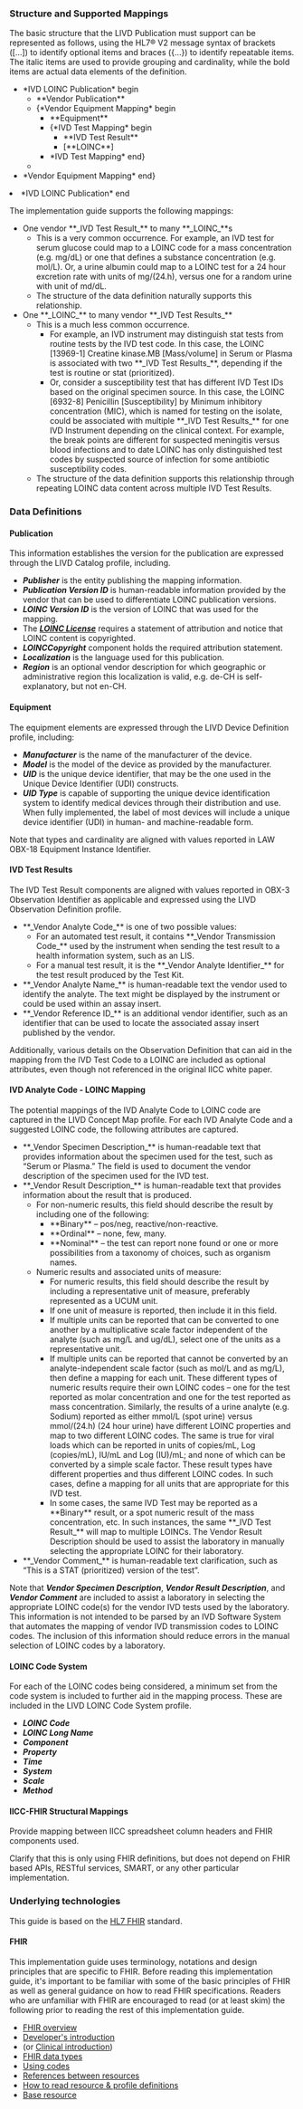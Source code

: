 ### Structure and Supported Mappings

The basic structure that the LIVD Publication must support can be represented as follows, using the HL7® V2 message syntax of brackets ([…]) to identify optional items and braces ({…}) to identify repeatable items. The italic items are used to provide grouping and cardinality, while the bold items are actual data elements of the definition.

<ul>
<li> *IVD LOINC Publication* begin
<ul>
<li> **Vendor Publication**
<li> {*Vendor Equipment Mapping* begin
<ul>
<li> **Equipment**
<li> {*IVD Test Mapping* begin
<ul>
<li> **IVD Test Result**
<li> [**LOINC**]
</ul>
<li> *IVD Test Mapping* end}
</ul>
<li>
</ul>
<li> *Vendor Equipment Mapping* end}
</ul>
<li> *IVD LOINC Publication* end
</ul>

The implementation guide supports the following mappings:

<ul>
<li> One vendor **_IVD Test Result_** to many **_LOINC_**s
<ul>
<li> This is a very common occurrence. For example, an IVD test for serum glucose could map to a LOINC code for a mass concentration (e.g. mg/dL) or one that defines a substance concentration (e.g. mol/L). Or, a urine albumin could map to a LOINC test for a 24 hour excretion rate with units of mg/(24.h),  versus one for a random urine with unit of md/dL.
<li> The structure of the data definition naturally supports this relationship.
</ul>
<li> One **_LOINC_** to many vendor **_IVD Test Results_**
<ul>
<li> This is a much less common occurrence.
<ul>
<li> For example, an IVD instrument may distinguish stat tests from routine tests by the IVD test code. In this case, the LOINC [13969-1] Creatine kinase.MB [Mass/volume] in Serum or Plasma is associated with two **_IVD Test Results_**, depending if the test is routine or stat (prioritized).
<li> Or, consider a susceptibility test that has different IVD Test IDs based on the original specimen source. In this case, the LOINC [6932-8] Penicillin [Susceptibility] by Minimum inhibitory concentration (MIC), which is named for testing on the isolate, could be associated with multiple **_IVD Test Results_** for one IVD Instrument depending on the clinical context. For example, the break points are different for suspected meningitis versus blood infections and to date LOINC has only distinguished test codes by suspected source of infection for some antibiotic susceptibility codes.
</ul>
<li> The structure of the data definition supports this relationship through repeating LOINC data content across multiple IVD Test Results.
</ul>
</ul>

### Data Definitions
#### Publication
This information establishes the version for the publication are expressed through the LIVD Catalog profile, including.

* **_Publisher_** is the entity publishing the mapping information.
* **_Publication Version ID_** is human-readable information provided by the vendor that can be used to differentiate LOINC publication versions.
* **_LOINC Version ID_** is the version of LOINC that was used for the mapping.
* The **_[LOINC License](https://loinc.org/license/)_** requires a statement of attribution and notice that LOINC content is copyrighted. 
* **_LOINCCopyright_** component holds the required attribution statement.
* **_Localization_** is the language used for this publication.
* **_Region_** is an optional vendor description for which geographic or administrative region this localization is valid, e.g. de-CH is self-explanatory, but not en-CH.

#### Equipment
The equipment elements are expressed through the LIVD Device Definition profile, including:

* **_Manufacturer_** is the name of the manufacturer of the device.
* **_Model_** is the model of the device as provided by the manufacturer.
* **_UID_** is the unique device identifier, that may be the one used in the Unique Device Identifier (UDI) constructs.
* **_UID Type_** is capable of supporting the unique device identification system to identify medical devices through their distribution and use. When fully implemented, the label of most devices will include a unique device identifier (UDI) in human- and machine-readable form.

Note that types and cardinality are aligned with values reported in LAW OBX-18 Equipment Instance Identifier.

#### IVD Test Results

The IVD Test Result components are aligned with values reported in OBX-3 Observation Identifier as applicable and expressed using the LIVD Observation Definition profile.

<ul>
<li> **_Vendor Analyte Code_** is one of two possible values:
<ul>
<li> For an automated test result, it contains **_Vendor Transmission Code_** used by the instrument when sending the test result to a health information system, such as an LIS.
<li> For a manual test result, it is the **_Vendor Analyte Identifier_** for the test result produced by the Test Kit.
</ul>
<li> **_Vendor Analyte Name_** is human-readable text the vendor used to identify the analyte. The text might be displayed by the instrument or could be used within an assay insert.
<li> **_Vendor Reference ID_** is an additional vendor identifier, such as an identifier that can be used to locate the associated assay insert published by the vendor.
</ul>

Additionally, various details on the Observation Definition that can aid in the mapping from the IVD Test Code to a LOINC are included as optional attributes, even though not referenced in the original IICC white paper.

#### IVD Analyte Code - LOINC Mapping

The potential mappings of the IVD Analyte Code to LOINC code are captured in the LIVD Concept Map profile.  For each IVD Analyte Code and a suggested LOINC code, the following attributes are captured.

<ul>
<li> **_Vendor Specimen Description_** is human-readable text that provides information about the specimen used for the test, such as “Serum or Plasma.” The field is used to document the vendor description of the specimen used for the IVD test.
<li> **_Vendor Result Description_** is human-readable text that provides information about the result that is produced.
<ul>
<li> For non-numeric results, this field should describe the result by including one of the following:
<ul>
<li> **Binary** – pos/neg, reactive/non-reactive.
<li> **Ordinal** – none, few, many.
<li> **Nominal** – the test can report none found or one or more possibilities from a taxonomy of choices, such as organism names.
</ul>
<li> Numeric results and associated units of measure:
<ul>
<li> For numeric results, this field should describe the result by including a representative unit of measure, preferably represented as a UCUM unit.
<li> If one unit of measure is reported, then include it in this field.
<li> If multiple units can be reported that can be converted to one another by a multiplicative scale factor independent of the analyte (such as mg/L and ug/dL), select one of the units as a representative unit.
<li> If multiple units can be reported that cannot be converted by an analyte-independent scale factor (such as mol/L and as mg/L), then define a mapping for each unit. These different types of numeric results require their own LOINC codes – one for the test reported as molar concentration and one for the test reported as mass concentration. Similarly, the results of a urine analyte (e.g. Sodium) reported as either mmol/L (spot urine) versus mmol/(24.h) (24 hour urine) have different LOINC properties and map to two different LOINC codes. The same is true for viral loads which can be reported in units of copies/mL, Log (copies/mL), IU/mL and Log (IU)/mL; and none of which can be converted by a simple scale factor. These result types have different properties and thus different LOINC codes. In such cases, define a mapping for all units that are appropriate for this IVD test.
<li> In some cases, the same IVD Test may be reported as a **Binary** result, or a spot numeric result of the mass concentration, etc. In such instances, the same **_IVD Test Result_** will map to multiple LOINCs. The Vendor Result Description should be used to assist the laboratory in manually selecting the appropriate LOINC for their laboratory. 
</ul>
</ul>
<li> **_Vendor Comment_** is human-readable text clarification, such as “This is a STAT (prioritized) version of the test”. 
</ul>

Note that **_Vendor Specimen Description_**, **_Vendor Result Description_**, and **_Vendor Comment_** are included to assist a laboratory in selecting the appropriate LOINC code(s) for the vendor IVD tests used by the laboratory. This information is not intended to be parsed by an IVD Software System that automates the mapping of vendor IVD transmission codes to LOINC codes. The inclusion of this information should reduce errors in the manual selection of LOINC codes by a laboratory.

#### LOINC Code System
For each of the LOINC codes being considered, a minimum set from the code system is included to further aid in the mapping process.  These are included in the LIVD LOINC Code System profile.

* **_LOINC Code_**
* **_LOINC Long Name_**
* **_Component_**
* **_Property_**
* **_Time_**
* **_System_**
* **_Scale_**
* **_Method_**

#### IICC-FHIR Structural Mappings
Provide mapping between IICC spreadsheet column headers and FHIR components used.

Clarify that this is only using FHIR definitions, but does not depend on FHIR based APIs, RESTful services, SMART, or any other particular implementation.


### Underlying technologies

This guide is based on the [HL7 FHIR]({{site.data.fhir.path}}index.html) standard.

#### FHIR

This implementation guide uses terminology, notations and design principles that are
specific to FHIR.  Before reading this implementation guide, it's important to be familiar with some of the basic principles of FHIR as well
as general guidance on how to read FHIR specifications.  Readers who are unfamiliar with FHIR are encouraged to read (or at least skim) the following
prior to reading the rest of this implementation guide.

* [FHIR overview]({{site.data.fhir.path}}overview.html)
* [Developer's introduction]({{site.data.fhir.path}}overview-dev.html)
* (or [Clinical introduction]({{site.data.fhir.path}}overview-clinical.html))
* [FHIR data types]({{site.data.fhir.path}}datatypes.html)
* [Using codes]({{site.data.fhir.path}}terminologies.html)
* [References between resources]({{site.data.fhir.path}}references.html)
* [How to read resource & profile definitions]({{site.data.fhir.path}}formats.html)
* [Base resource]({{site.data.fhir.path}}resource.html)